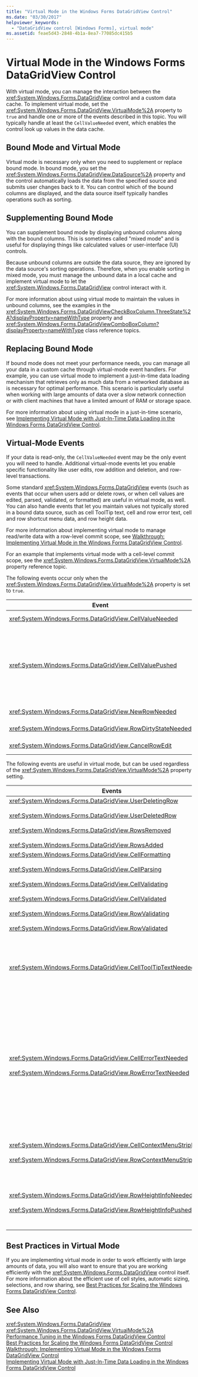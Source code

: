 ```yaml
---
title: "Virtual Mode in the Windows Forms DataGridView Control"
ms.date: "03/30/2017"
helpviewer_keywords: 
  - "DataGridView control [Windows Forms], virtual mode"
ms.assetid: feae5d43-2848-4b1a-8ea7-77085dc415b5
---
```

# Virtual Mode in the Windows Forms DataGridView Control
With virtual mode, you can manage the interaction between the <xref:System.Windows.Forms.DataGridView> control and a custom data cache. To implement virtual mode, set the <xref:System.Windows.Forms.DataGridView.VirtualMode%2A> property to `true` and handle one or more of the events described in this topic. You will typically handle at least the `CellValueNeeded` event, which enables the control look up values in the data cache.  

## Bound Mode and Virtual Mode  
 Virtual mode is necessary only when you need to supplement or replace bound mode. In bound mode, you set the <xref:System.Windows.Forms.DataGridView.DataSource%2A> property and the control automatically loads the data from the specified source and submits user changes back to it. You can control which of the bound columns are displayed, and the data source itself typically handles operations such as sorting.  

## Supplementing Bound Mode  
 You can supplement bound mode by displaying unbound columns along with the bound columns. This is sometimes called "mixed mode" and is useful for displaying things like calculated values or user-interface (UI) controls.  

 Because unbound columns are outside the data source, they are ignored by the data source's sorting operations. Therefore, when you enable sorting in mixed mode, you must manage the unbound data in a local cache and implement virtual mode to let the <xref:System.Windows.Forms.DataGridView> control interact with it.  

 For more information about using virtual mode to maintain the values in unbound columns, see the examples in the <xref:System.Windows.Forms.DataGridViewCheckBoxColumn.ThreeState%2A?displayProperty=nameWithType> property and <xref:System.Windows.Forms.DataGridViewComboBoxColumn?displayProperty=nameWithType> class reference topics.  

## Replacing Bound Mode  
 If bound mode does not meet your performance needs, you can manage all your data in a custom cache through virtual-mode event handlers. For example, you can use virtual mode to implement a just-in-time data loading mechanism that retrieves only as much data from a networked database as is necessary for optimal performance. This scenario is particularly useful when working with large amounts of data over a slow network connection or with client machines that have a limited amount of RAM or storage space.  

 For more information about using virtual mode in a just-in-time scenario, see [Implementing Virtual Mode with Just-In-Time Data Loading in the Windows Forms DataGridView Control](../../../../docs/framework/winforms/controls/implementing-virtual-mode-jit-data-loading-in-the-datagrid.md).  

## Virtual-Mode Events  
 If your data is read-only, the `CellValueNeeded` event may be the only event you will need to handle. Additional virtual-mode events let you enable specific functionality like user edits, row addition and deletion, and row-level transactions.  

 Some standard <xref:System.Windows.Forms.DataGridView> events (such as events that occur when users add or delete rows, or when cell values are edited, parsed, validated, or formatted) are useful in virtual mode, as well. You can also handle events that let you maintain values not typically stored in a bound data source, such as cell ToolTip text, cell and row error text, cell and row shortcut menu data, and row height data.  

 For more information about implementing virtual mode to manage read/write data with a row-level commit scope, see [Walkthrough: Implementing Virtual Mode in the Windows Forms DataGridView Control](../../../../docs/framework/winforms/controls/implementing-virtual-mode-wf-datagridview-control.md).  

 For an example that implements virtual mode with a cell-level commit scope, see the <xref:System.Windows.Forms.DataGridView.VirtualMode%2A> property reference topic.  

 The following events occur only when the <xref:System.Windows.Forms.DataGridView.VirtualMode%2A> property is set to `true`.  


|Event|Description|  
|-----------|-----------------|  
|<xref:System.Windows.Forms.DataGridView.CellValueNeeded>|Used by the control to retrieve a cell value from the data cache for display. This event occurs only for cells in unbound columns.|  
|<xref:System.Windows.Forms.DataGridView.CellValuePushed>|Used by the control to commit user input for a cell to the data cache. This event occurs only for cells in unbound columns.<br /><br /> Call the <xref:System.Windows.Forms.DataGridView.UpdateCellValue%2A> method when changing a cached value outside of a <xref:System.Windows.Forms.DataGridView.CellValuePushed> event handler to ensure that the current value is displayed in the control and to apply any automatic sizing modes currently in effect.|  
|<xref:System.Windows.Forms.DataGridView.NewRowNeeded>|Used by the control to indicate the need for a new row in the data cache.|  
|<xref:System.Windows.Forms.DataGridView.RowDirtyStateNeeded>|Used by the control to determine whether a row has any uncommitted changes.|  
|<xref:System.Windows.Forms.DataGridView.CancelRowEdit>|Used by the control to indicate that a row should revert to its cached values.|  

 The following events are useful in virtual mode, but can be used regardless of the <xref:System.Windows.Forms.DataGridView.VirtualMode%2A> property setting.  


|Events|Description|  
|------------|-----------------|  
|<xref:System.Windows.Forms.DataGridView.UserDeletingRow><br /><br /> <xref:System.Windows.Forms.DataGridView.UserDeletedRow><br /><br /> <xref:System.Windows.Forms.DataGridView.RowsRemoved><br /><br /> <xref:System.Windows.Forms.DataGridView.RowsAdded>|Used by the control to indicate when rows are deleted or added, letting you update the data cache accordingly.|  
|<xref:System.Windows.Forms.DataGridView.CellFormatting><br /><br /> <xref:System.Windows.Forms.DataGridView.CellParsing><br /><br /> <xref:System.Windows.Forms.DataGridView.CellValidating><br /><br /> <xref:System.Windows.Forms.DataGridView.CellValidated><br /><br /> <xref:System.Windows.Forms.DataGridView.RowValidating><br /><br /> <xref:System.Windows.Forms.DataGridView.RowValidated>|Used by the control to format cell values for display and to parse and validate user input.|  
|<xref:System.Windows.Forms.DataGridView.CellToolTipTextNeeded>|Used by the control to retrieve cell ToolTip text when the <xref:System.Windows.Forms.DataGridView.DataSource%2A> property is set or the <xref:System.Windows.Forms.DataGridView.VirtualMode%2A> property is `true`.<br /><br /> Cell ToolTips are displayed only when the <xref:System.Windows.Forms.DataGridView.ShowCellToolTips%2A> property value is `true`.|  
|<xref:System.Windows.Forms.DataGridView.CellErrorTextNeeded><br /><br /> <xref:System.Windows.Forms.DataGridView.RowErrorTextNeeded>|Used by the control to retrieve cell or row error text when the <xref:System.Windows.Forms.DataGridView.DataSource%2A> property is set or the <xref:System.Windows.Forms.DataGridView.VirtualMode%2A> property is `true`.<br /><br /> Call the <xref:System.Windows.Forms.DataGridView.UpdateCellErrorText%2A> method or the <xref:System.Windows.Forms.DataGridView.UpdateRowErrorText%2A> method when you change the cell or row error text to ensure that the current value is displayed in the control.<br /><br /> Cell and row error glyphs are displayed when the <xref:System.Windows.Forms.DataGridView.ShowCellErrors%2A> and <xref:System.Windows.Forms.DataGridView.ShowRowErrors%2A> property values are `true`.|  
|<xref:System.Windows.Forms.DataGridView.CellContextMenuStripNeeded><br /><br /> <xref:System.Windows.Forms.DataGridView.RowContextMenuStripNeeded>|Used by the control to retrieve a cell or row <xref:System.Windows.Forms.ContextMenuStrip> when the control <xref:System.Windows.Forms.DataGridView.DataSource%2A> property is set or the <xref:System.Windows.Forms.DataGridView.VirtualMode%2A> property is `true`.|  
|<xref:System.Windows.Forms.DataGridView.RowHeightInfoNeeded><br /><br /> <xref:System.Windows.Forms.DataGridView.RowHeightInfoPushed>|Used by the control to retrieve or store row height information in the data cache. Call the <xref:System.Windows.Forms.DataGridView.UpdateRowHeightInfo%2A> method when changing the cached row height information outside of a <xref:System.Windows.Forms.DataGridView.RowHeightInfoPushed> event handler to ensure that the current value is used in the display of the control.|  

## Best Practices in Virtual Mode  
 If you are implementing virtual mode in order to work efficiently with large amounts of data, you will also want to ensure that you are working efficiently with the <xref:System.Windows.Forms.DataGridView> control itself. For more information about the efficient use of cell styles, automatic sizing, selections, and row sharing, see [Best Practices for Scaling the Windows Forms DataGridView Control](../../../../docs/framework/winforms/controls/best-practices-for-scaling-the-windows-forms-datagridview-control.md).  

## See Also  
 <xref:System.Windows.Forms.DataGridView>  
 <xref:System.Windows.Forms.DataGridView.VirtualMode%2A>  
 [Performance Tuning in the Windows Forms DataGridView Control](../../../../docs/framework/winforms/controls/performance-tuning-in-the-windows-forms-datagridview-control.md)  
 [Best Practices for Scaling the Windows Forms DataGridView Control](../../../../docs/framework/winforms/controls/best-practices-for-scaling-the-windows-forms-datagridview-control.md)  
 [Walkthrough: Implementing Virtual Mode in the Windows Forms DataGridView Control](../../../../docs/framework/winforms/controls/implementing-virtual-mode-wf-datagridview-control.md)  
 [Implementing Virtual Mode with Just-In-Time Data Loading in the Windows Forms DataGridView Control](../../../../docs/framework/winforms/controls/implementing-virtual-mode-jit-data-loading-in-the-datagrid.md)
